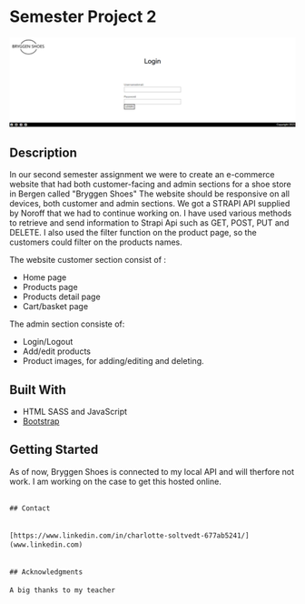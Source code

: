 # Semester Project 2

![image](https://github.com/Charlotte366/SemesterProject-2/blob/main/skjermbilde%20bryggen%20shoes.png)


## Description

 In our second semester assignment we were to create an
 e-commerce website that had both customer-facing and admin sections for a shoe store in Bergen called "Bryggen Shoes"
 The website should be responsive on all devices, both customer and admin sections. We got a STRAPI API supplied by Noroff
 that we had to continue working on. 
 I have used various methods to retrieve and send information to Strapi Api such as GET, POST, PUT
 and DELETE. I also used the filter function on the product page, so the customers could filter on the products names. 
 
 The website customer section consist of :
 - Home page
 - Products page
 - Products detail page
 - Cart/basket page
 
The admin section consiste of:
 - Login/Logout
 - Add/edit products
 - Product images, for adding/editing and deleting.



## Built With


- HTML SASS and JavaScript
- [Bootstrap](https://getbootstrap.com)

## Getting Started


As of now, Bryggen Shoes is connected to my local API and will therfore not work. I am working on the case to get this hosted online.

```

## Contact


[https://www.linkedin.com/in/charlotte-soltvedt-677ab5241/](www.linkedin.com)


## Acknowledgments

A big thanks to my teacher 
